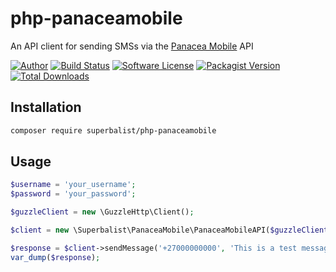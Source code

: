 # php-panaceamobile

An API client for sending SMSs via the [Panacea Mobile](https://www.panaceamobile.com) API

[![Author](http://img.shields.io/badge/author-@superbalist-blue.svg?style=flat-square)](https://twitter.com/superbalist)
[![Build Status](https://img.shields.io/travis/Superbalist/php-panaceamobile/master.svg?style=flat-square)](https://travis-ci.org/Superbalist/php-panaceamobile)
[![Software License](https://img.shields.io/badge/license-MIT-brightgreen.svg?style=flat-square)](LICENSE)
[![Packagist Version](https://img.shields.io/packagist/v/superbalist/php-panaceamobile.svg?style=flat-square)](https://packagist.org/packages/superbalist/php-panaceamobile)
[![Total Downloads](https://img.shields.io/packagist/dt/superbalist/php-panaceamobile.svg?style=flat-square)](https://packagist.org/packages/superbalist/php-panaceamobile)


## Installation

```bash
composer require superbalist/php-panaceamobile
```

## Usage

```php
$username = 'your_username';
$password = 'your_password';

$guzzleClient = new \GuzzleHttp\Client();

$client = new \Superbalist\PanaceaMobile\PanaceaMobileAPI($guzzleClient, $username, $password);

$response = $client->sendMessage('+27000000000', 'This is a test message.');
var_dump($response);
```
